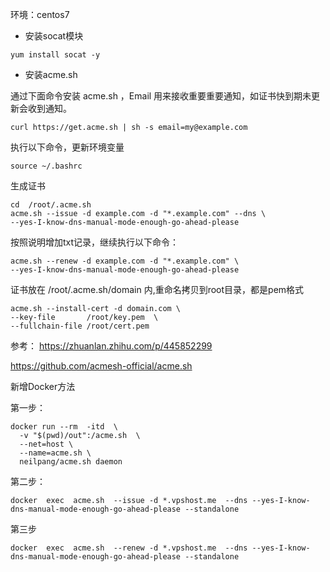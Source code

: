 

环境：centos7

- 安装socat模块

~~~
yum install socat -y
~~~

- 安装acme.sh

通过下面命令安装 acme.sh ，Email 用来接收重要重要通知，如证书快到期未更新会收到通知。

~~~
curl https://get.acme.sh | sh -s email=my@example.com
~~~

执行以下命令，更新环境变量

~~~
source ~/.bashrc
~~~

生成证书

~~~
cd  /root/.acme.sh
acme.sh --issue -d example.com -d "*.example.com" --dns \
--yes-I-know-dns-manual-mode-enough-go-ahead-please
~~~

按照说明增加txt记录，继续执行以下命令：

~~~
acme.sh --renew -d example.com -d "*.example.com" \
--yes-I-know-dns-manual-mode-enough-go-ahead-please
~~~

证书放在 /root/.acme.sh/domain 内,重命名拷贝到root目录，都是pem格式

~~~
acme.sh --install-cert -d domain.com \
--key-file       /root/key.pem  \
--fullchain-file /root/cert.pem
~~~

参考： https://zhuanlan.zhihu.com/p/445852299

https://github.com/acmesh-official/acme.sh





新增Docker方法



第一步：



```
docker run --rm  -itd  \
  -v "$(pwd)/out":/acme.sh  \
  --net=host \
  --name=acme.sh \
  neilpang/acme.sh daemon
```



第二步：



```
docker  exec  acme.sh  --issue -d *.vpshost.me  --dns --yes-I-know-dns-manual-mode-enough-go-ahead-please --standalone
```



第三步



```
docker  exec  acme.sh  --renew -d *.vpshost.me  --dns --yes-I-know-dns-manual-mode-enough-go-ahead-please --standalone
```



